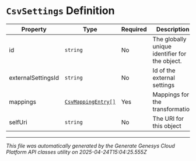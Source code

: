 # `CsvSettings` Definition

| Property | Type | Required | Description |
|----------|------|----------|-------------|
| id | `string` | No | The globally unique identifier for the object. |
| externalSettingsId | `string` | No | Id of the external settings |
| mappings | [`CsvMappingEntry[]`](csvmappingentry-definition.md) | Yes | Mappings for the transformation |
| selfUri | `string` | No | The URI for this object |

---

*This file was automatically generated by the Generate Genesys Cloud Platform API classes utility on 2025-04-24T15:04:25.555Z*